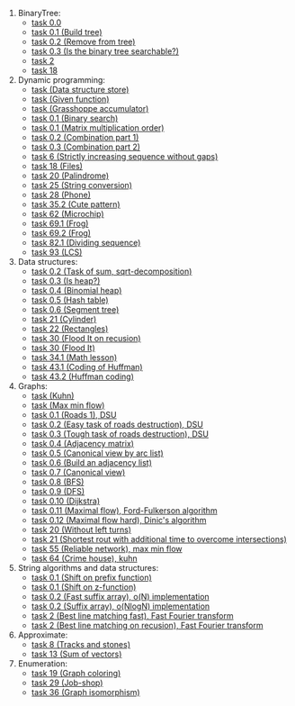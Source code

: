 1. BinaryTree:
   * [task 0.0](./BinaryTree/task%200.0/ "task 0.0") 
   * [task 0.1 (Build tree)](./BinaryTree/task%200.1/ "task 0.1 (Build tree)")
   * [task 0.2 (Remove from tree)](./BinaryTree/task%200.2%20(Remove%20from%20tree)/ "task 0.2 (Remove from tree)")
   * [task 0.3 (Is the binary tree searchable?)](./BinaryTree/task%200.3%20(is%20the%20binary%20tree%20searchable?)/ "task 0.3 (Is the binary tree searchable?)")
   * [task 2](./BinaryTree/task%202/ "task 2")
   * [task 18](./BinaryTree/task_18/ "task 18")
2. Dynamic programming:
   * [task (Data structure store)](./Dynamic%20programming/task%20(data%20structure%20store)/ "task (Data structure store)")
   * [task (Given function)](./Dynamic%20programming/task%20(given%20a%20function)/ "task (Given function)")
   * [task (Grasshoppe accumulator)](./Dynamic%20programming/task%20(grasshoppe%20accumulator)/ "task (Grasshope accumulator)")
   * [task 0.1 (Binary search)](./Dynamic%20programming/task%200.1%20(binary%20search)/ "task 0.1 (Binary search)")
   * [task 0.1 (Matrix multiplication order)](./Dynamic%20programming/task%200.1%20(matrix%20multiplication%20order)/ "task 0.1 (Matrix multiplication order)")
   * [task 0.2 (Combination part 1)](./Dynamic%20programming/task%200.2%20(combination%20(1%20part))/ "task 0.2 (Combination part 1)")
   * [task 0.3 (Combination part 2)](./Dynamic%20programming/task%200.3%20(combination%20(2%20part))/ "task 0.3 (Combination part 3)")
   * [task 6 (Strictly increasing sequence without gaps)](./Dynamic%20programming/task%206%20(strictly%20increasing%20sequence%20without%20gaps)/ "task 6 (Strictly increasing sequence without gaps)")
   * [task 18 (Files)](./Dynamic%20programming/task%2018%20(files)/ "task 18 (Files)")
   * [task 20 (Palindrome)](./Dynamic%20programming/task%2020%20(Palindrome)/ "task 20 (Palindrome)")
   * [task 25 (String conversion)](./Dynamic%20programming/task%2025%20(string%20conversion)/ "task 25 (String conversion)")
   * [task 28 (Phone)](./Dynamic%20programming/task%2028%20(phone)/ "task 28 (Phone)")
   * [task 35.2 (Cute pattern)](./Dynamic%20programming/task%2035.2%20(cute%20pattern)/ "task 35.2 (Cute pattern)")
   * [task 62 (Microchip)](./Dynamic%20programming/task%2062%20(microchip)/ "task 62 (Microchip)")
   * [task 69.1 (Frog)](./Dynamic%20programming/task%2069.1%20(frog)/ "task 69.1 (Frog)")
   * [task 69.2 (Frog)](./Dynamic%20programming/task%2069.2%20(frog)/ "task 69.2 (Frog)")
   * [task 82.1 (Dividing sequence)](./Dynamic%20programming/task%2082.1%20(dividing%20sequence)/ "task 82.1 (Dividing sequence)")
   * [task 93 (LCS)](./Dynamic%20programming/task%2093%20(LCS)/ "task 93 (LCS)")
3. Data structures:
   * [task 0.2 (Task of sum, sqrt-decomposition)](./Data%20structures/task%200.2%20(task%20of%20sum)/ "task 0.2 (Task of sum, sqrt-decomposition)")
   * [task 0.3 (Is heap?)](./Data%20structures/task%200.3%20(is%20heap?)/ "task 0.3 (Is heap?)")
   * [task 0.4 (Binomial heap)](./Data%20structures/task%200.4%20(binomial%20heap)/ "task 0.4 (Binomial heap)")
   * [task 0.5 (Hash table)](./Data%20structures/task%200.5%20(hash%20table)/ "task 0.5 (Hash table)")
   * [task 0.6 (Segment tree)](./Data%20structures/task%200.6%20(segment%20tree)/ "task 0.6 (Segment tree)")
   * [task 21 (Cylinder)](./Data%20structures/task%2021%20(cylinder)/ "task 21 (Cylinder)")
   * [task 22 (Rectangles)](./Data%20structures/task%2022%20(rectangles)/ "task 22 (Rectangles)")
   * [task 30 (Flood It on recusion)](./Data%20structures/task%2030%20(Flood%20It%20on%20recursion)/ "task 30 (Flood It on recusion)")
   * [task 30 (Flood It)](./Data%20structures/task%2030%20(Flood%20It)/ "task 30 (Flood It)")
   * [task 34.1 (Math lesson)](https://github.com/L3b1n/course_2/tree/main/Algorithms%20(C%2B%2B)/Data%20structures/task%2034.1%20(math%20lesson) "task 34.1 (Math lesson)")
   * [task 43.1 (Coding of Huffman)](https://github.com/L3b1n/course_2/tree/main/Algorithms%20(C%2B%2B)/Data%20structures/task%2043.1%20(coding%20of%20huffman) "task 43.1 (Coding of Huffman)")
   * [task 43.2 (Huffman coding)](https://github.com/L3b1n/course_2/tree/main/Algorithms%20(C%2B%2B)/Data%20structures/task%2043.2%20(huffman%20coding) "task 43.2 (Huffman coding)")
4. Graphs:
   * [task (Kuhn)](https://github.com/L3b1n/course_2/tree/main/Algorithms%20(C%2B%2B)/Graphs/task%20(Kuhn) "task (Kuhn)")
   * [task (Max min flow)](https://github.com/L3b1n/course_2/tree/main/Algorithms%20(C%2B%2B)/Graphs/task%20(Max%20min%20flow) "task (Max min flow)")
   * [task 0.1 (Roads 1), DSU](https://github.com/L3b1n/course_2/tree/main/Algorithms%20(C%2B%2B)/Graphs/task%200.1%20(roads%201) "task 0.1 (Roads 1), DSU")
   * [task 0.2 (Easy task of roads destruction), DSU](https://github.com/L3b1n/course_2/tree/main/Algorithms%20(C%2B%2B)/Graphs/task%200.2%20(roads%20destruction) "task 0.2 (Easy task of roads destruction), DSU")
   * [task 0.3 (Tough task of roads destruction), DSU](https://github.com/L3b1n/course_2/tree/main/Algorithms%20(C%2B%2B)/Graphs/task%200.3%20(roads%20destruction) "task 0.3 (Tough task of roads destruction), DSU")
   * [task 0.4 (Adjacency matrix)](https://github.com/L3b1n/course_2/tree/main/Algorithms%20(C%2B%2B)/Graphs/task%200.4%20(adjacency%20matrix) "task 0.4 (Adjacency matrix)")
   * [task 0.5 (Canonical view by arc list)](https://github.com/L3b1n/course_2/tree/main/Algorithms%20(C%2B%2B)/Graphs/task%200.5%20(canonical%20view%20by%20arc%20list) "task 0.5 (Canonical view by arc list)")
   * [task 0.6 (Build an adjacency list)](https://github.com/L3b1n/course_2/tree/main/Algorithms%20(C%2B%2B)/Graphs/task%200.6%20(build%20an%20adjacency%20list) "task 0.6 (Build an adjacency list)")
   * [task 0.7 (Canonical view)](https://github.com/L3b1n/course_2/tree/main/Algorithms%20(C%2B%2B)/Graphs/task%200.7%20(canonical%20view) "task 0.7 (Canonical view)")
   * [task 0.8 (BFS)](https://github.com/L3b1n/course_2/tree/main/Algorithms%20(C%2B%2B)/Graphs/task%200.8%20(BFS) "task 0.8 (BFS)")
   * [task 0.9 (DFS)](https://github.com/L3b1n/course_2/tree/main/Algorithms%20(C%2B%2B)/Graphs/task%200.9%20(DFS) "task 0.9 (DFS)")
   * [task 0.10 (Dijkstra)](https://github.com/L3b1n/course_2/tree/main/Algorithms%20(C%2B%2B)/Graphs/task%200.10%20(Dijkstra) "task 0.10 (Dijkstra)")
   * [task 0.11 (Maximal flow), Ford-Fulkerson algorithm](https://github.com/L3b1n/course_2/tree/main/Algorithms%20(C%2B%2B)/Graphs/task%200.11%20(Maximal%20flow) "task 0.11 (Maximal flow), Ford-Fulkerson algorithm")
   * [task 0.12 (Maximal flow hard), Dinic's algorithm](https://github.com/L3b1n/course_2/tree/main/Algorithms%20(C%2B%2B)/Graphs/task%200.12%20(Maximal%20flow%20hard) "task 0.12 (Maximal flow hard), Dinic's algorithm")
   * [task 20 (Without left turns)](https://github.com/L3b1n/course_2/tree/main/Algorithms%20(C%2B%2B)/Graphs/task%2020%20(without%20left%20turns) "task 20 (Without left turns)")
   * [task 21 (Shortest rout with additional time to overcome intersections)](https://github.com/L3b1n/course_2/tree/main/Algorithms%20(C%2B%2B)/Graphs/task%2021%20(Shertest%20rout%20with%20overcome%20intersections) "task 21 (Shortest rout with additional time to overcome intersections)")
   * [task 55 (Reliable network), max min flow](https://github.com/L3b1n/course_2/tree/main/Algorithms%20(C%2B%2B)/Graphs/task%2055%20(reliable%20network) "task 55 (Reliable network), max min flow")
   * [task 64 (Crime house), kuhn](https://github.com/L3b1n/course_2/tree/main/Algorithms%20(C%2B%2B)/Graphs/task%2064%20(crime%20house) "task 64 (Crime house), kuhn")
5. String algorithms and data structures:
   * [task 0.1 (Shift on prefix function)](https://github.com/L3b1n/course_2/tree/main/Algorithms%20(C%2B%2B)/String%20algorithms%20and%20data%20structures/task%200.1%20(shift%20on%20prefix%20function) "task 0.1 (Shift on prefix function)")
   * [task 0.1 (Shift on z-function)](https://github.com/L3b1n/course_2/tree/main/Algorithms%20(C%2B%2B)/String%20algorithms%20and%20data%20structures/task%200.1%20(shift%20on%20z-function) "task 0.1 (Shift on z-function)")
   * [task 0.2 (Fast suffix array), o(N) implementation](https://github.com/L3b1n/course_2/tree/main/Algorithms%20(C%2B%2B)/String%20algorithms%20and%20data%20structures/task%200.2%20(fast%20suffix%20array) "task 0.2 (Fast suffix array), o(N) implementation")
   * [task 0.2 (Suffix array), o(NlogN) implementation](https://github.com/L3b1n/course_2/tree/main/Algorithms%20(C%2B%2B)/String%20algorithms%20and%20data%20structures/task%200.2%20(suffix%20array) "task 0.2 (Suffix array), o(NlogN) implementation")
   * [task 2 (Best line matching fast), Fast Fourier transform](https://github.com/L3b1n/course_2/tree/main/Algorithms%20(C%2B%2B)/String%20algorithms%20and%20data%20structures/task%202%20(best%20line%20matching%20fast) "task 2 (Best line matching fast), Fast Fourier transform")
   * [task 2 (Best line matching on recusion), Fast Fourier transform](https://github.com/L3b1n/course_2/tree/main/Algorithms%20(C%2B%2B)/String%20algorithms%20and%20data%20structures/task%202%20(best%20line%20matching%20on%20recusion) "task 2 (Best line matching on recusion), Fast Fourier transform")
6. Approximate:
   * [task 8 (Tracks and stones)](https://github.com/L3b1n/course_2/tree/main/Algorithms%20(C%2B%2B)/Approximate/task%208%20(trucks%20and%20stones) "task 8 (Trucks and stones)")
   * [task 13 (Sum of vectors)](https://github.com/L3b1n/course_2/tree/main/Algorithms%20(C%2B%2B)/Approximate/task%2013%20(sum%20of%20vectors) "task 13 (Sum of vectors)")
7. Enumeration:
   * [task 19 (Graph coloring)](https://github.com/L3b1n/course_2/tree/main/Algorithms%20(C%2B%2B)/Enumeration/task%2019%20(graph%20coloring) "task 19 (Graph coloring)")
   * [task 29 (Job-shop)](https://github.com/L3b1n/course_2/tree/main/Algorithms%20(C%2B%2B)/Enumeration/task%2029%20(Job-shop) "task 29 (Job-shop)")
   * [task 36 (Graph isomorphism)](https://github.com/L3b1n/course_2/tree/main/Algorithms%20(C%2B%2B)/Enumeration/task%2036%20(graph%20isomorphism) "task 36 (Graph isomorphism)")